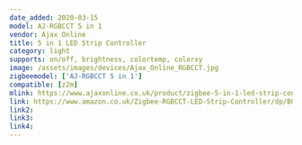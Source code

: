 ```yaml
---
date_added: 2020-03-15
model: AJ-RGBCCT 5 in 1
vendor: Ajax Online
title: 5 in 1 LED Strip Controller
category: light
supports: on/off, brightness, colortemp, colorxy
image: /assets/images/devices/Ajax_Online_RGBCCT.jpg
zigbeemodel: ['AJ-RGBCCT 5 in 1']
compatible: [z2m]
mlink: https://www.ajaxonline.co.uk/product/zigbee-5-in-1-led-strip-controller/
link: https://www.amazon.co.uk/Zigbee-RGBCCT-LED-Strip-Controller/dp/B07CN7JGT9
link2: 
link3: 
link4: 
---
```

